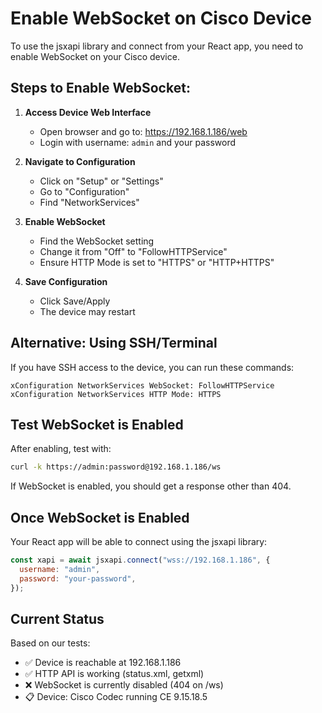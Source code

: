 # Enable WebSocket on Cisco Device

To use the jsxapi library and connect from your React app, you need to enable WebSocket on your Cisco device.

## Steps to Enable WebSocket:

1. **Access Device Web Interface**

   - Open browser and go to: https://192.168.1.186/web
   - Login with username: `admin` and your password

2. **Navigate to Configuration**

   - Click on "Setup" or "Settings"
   - Go to "Configuration"
   - Find "NetworkServices"

3. **Enable WebSocket**

   - Find the WebSocket setting
   - Change it from "Off" to "FollowHTTPService"
   - Ensure HTTP Mode is set to "HTTPS" or "HTTP+HTTPS"

4. **Save Configuration**
   - Click Save/Apply
   - The device may restart

## Alternative: Using SSH/Terminal

If you have SSH access to the device, you can run these commands:

```
xConfiguration NetworkServices WebSocket: FollowHTTPService
xConfiguration NetworkServices HTTP Mode: HTTPS
```

## Test WebSocket is Enabled

After enabling, test with:

```bash
curl -k https://admin:password@192.168.1.186/ws
```

If WebSocket is enabled, you should get a response other than 404.

## Once WebSocket is Enabled

Your React app will be able to connect using the jsxapi library:

```javascript
const xapi = await jsxapi.connect("wss://192.168.1.186", {
  username: "admin",
  password: "your-password",
});
```

## Current Status

Based on our tests:

- ✅ Device is reachable at 192.168.1.186
- ✅ HTTP API is working (status.xml, getxml)
- ❌ WebSocket is currently disabled (404 on /ws)
- 📋 Device: Cisco Codec running CE 9.15.18.5

